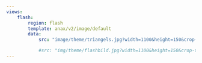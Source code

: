 ```yaml
---
views:
    flash:
        region: flash
        template: anax/v2/image/default
        data:
            src: "image/theme/triangels.jpg?width=1100&height=150&crop-to-fit&area=0,0,30,0"

            #src: "img/theme/flashbild.jpg?width=1100&height=150&crop-to-fit&area=0,0,30,0"
---
```

